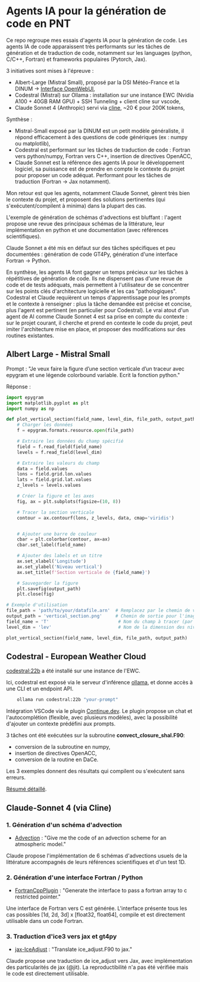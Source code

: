 # Agents IA pour la génération de code en PNT

Ce repo regroupe mes essais d'agents IA pour la génération de code. Les agents IA de code apparaissent très performants sur les tâches de génération et de traduction de code, notamment sur les languages (python, C/C++, Fortran) et frameworks populaires (Pytorch, Jax).


3 initiatives sont mises à l'épreuve :
- Albert-Large (Mistral Small), proposé par la DSI Météo-France et la DINUM -> [Interface OpenWebUI](https://openwebui.s1.kube-sidev.meteo.fr/),
- Codestral (Mistral) sur Ollama : installation sur une instance EWC (Nvidia A100 + 40GB RAM GPU) + SSH Tunneling + client cline sur vscode,
- Claude Sonnet 4 (Anthropic) servi via [cline](https://app.cline.bot/dashboard), ~20 € pour 200K tokens,

Synthèse :
- Mistral-Small exposé par la DINUM est un petit modèle généraliste, il répond efficacement à des questions de code génériques (ex : numpy ou matplotlib),
- Codestral est performant sur les tâches de traduction de code : Fortran vers python/numpy, Fortran vers C++, insertion de directives OpenACC,
- Claude Sonnet est la référence des agents IA pour le développement logiciel, sa puissance est de prendre en compte le contexte du projet pour proposer un code adéquat. Performant pour les tâches de traduction (Fortran -> Jax notamment).

Mon retour est que les agents, notamment Claude Sonnet, gèrent très bien le contexte du projet, et proposent des solutions pertinentes (qui s'exécutent/compilent à minima) dans la plupart des cas. 

L'exemple de génération de schémas d'advections est bluffant : l'agent propose une revue des principaux schémas de la littérature, leur implémentation en python et une documentation (avec références scientifiques).

Claude Sonnet a été mis en défaut sur des tâches spécifiques et peu documentées : génération de code GT4Py, génération d'une interface Fortran -> Python. 

En synthèse, les agents IA font gagner un temps précieux sur les tâches à répétitives de génération de code. Ils ne dispensent pas d'une revue de code et de tests adéquats, mais permettent à l'utilisateur de se concentrer sur les points clés d'architecture logicielle et les cas "pathologiques". Codestral et Claude requièrent un temps d'apprentissage pour les prompts et le contexte à renseigner : plus la tâche demandée est précise et concise, plus l'agent est pertinent (en particulier pour Codestral). Le vrai atout d'un agent de AI comme Claude Sonnet 4 est sa prise en compte du contexte : sur le projet courant, il cherche et prend en contexte le code du projet, peut imiter l'architecture mise en place, et proposer des modifications sur des routines existantes.


## Albert Large - Mistral Small

Prompt : "Je veux faire  la figure d’une section verticale d’un traceur avec epygram et une légende colorbound variable. Ecrit la fonction python."

Réponse :

```python
import epygram
import matplotlib.pyplot as plt
import numpy as np

def plot_vertical_section(field_name, level_dim, file_path, output_path):
    # Charger les données
    f = epygram.formats.resource.open(file_path)

    # Extraire les données du champ spécifié
    field = f.read_field(field_name)
    levels = f.read_field(level_dim)

    # Extraire les valeurs du champ
    data = field.values
    lons = field.grid.lon.values
    lats = field.grid.lat.values
    z_levels = levels.values

    # Créer la figure et les axes
    fig, ax = plt.subplots(figsize=(10, 8))

    # Tracer la section verticale
    contour = ax.contourf(lons, z_levels, data, cmap='viridis')


    # Ajouter une barre de couleur
    cbar = plt.colorbar(contour, ax=ax)
    cbar.set_label(field_name)

    # Ajouter des labels et un titre
    ax.set_xlabel('Longitude')
    ax.set_ylabel('Niveau vertical')
    ax.set_title(f'Section verticale de {field_name}')

    # Sauvegarder la figure
    plt.savefig(output_path)
    plt.close(fig)

# Exemple d'utilisation
file_path = 'path/to/your/datafile.arn'  # Remplacez par le chemin de votre fichier de données
output_path = 'vertical_section.png'     # Chemin de sortie pour l'image
field_name = 'T'                          # Nom du champ à tracer (par exemple, température)
level_dim = 'lev'                         # Nom de la dimension des niveaux verticaux

plot_vertical_section(field_name, level_dim, file_path, output_path)

```

## Codestral - European Weather Cloud

[codestral:22b](https://mistral.ai/news/codestral) a été installé sur une instance de l'EWC. 

Ici, codestral est exposé via le serveur d'inférence [ollama](ollama.ai), et donne accès à une CLI et un endpoint API. 

```bash
    ollama run codestral:22b "your-prompt" 
```

Intégration VSCode via le plugin [Continue.dev](https://docs.continue.dev/). Le plugin propose un chat et l'autocomplétion (flexible, avec plusieurs modèles), avec la possibilité d'ajouter un contexte prédéfini aux prompts. 

3 tâches ont été exécutées sur la subroutine **convect_closure_shal.F90**:
- conversion de la subroutine en numpy,
- insertion de directives OpenACC,
- conversion de la routine en DaCe.

Les 3 exemples donnent des résultats qui compilent ou s'exécutent sans erreurs.

[Résumé détaillé](/convection_codestral/genai.md).

## Claude-Sonnet 4 (via Cline)

### 1. Génération d'un schéma d'advection

- [Advection](ia_advection) : "Give me the code of an advection scheme for an atmospheric model."

Claude propose l'implémentation de 6 schémas d'advections usuels de la littérature accompagnés de leurs références scientifiques et d'un test 1D.

### 2. Génération d'une interface Fortran / Python

- [FortranCppPlugin](fortran_cpp_plugin) : "Generate the interface to pass a fortran array to c restricted pointer."

Une interface de Fortran vers C est générée. L'interface présente tous les cas possibles [1d, 2d, 3d] x [float32, float64], compile et est directement utilisable dans un code Fortran.

### 3. Traduction d'ice3 vers jax et gt4py

- [jax-IceAdjust](jax_ice_adjust) : "Translate ice_adjust.F90 to jax." 

Claude propose une traduction de ice_adjust vers Jax, avec implémentation des particularités de jax (@jit). La reproductibilité n'a pas été vérifiée mais le code est directement utilisable.

